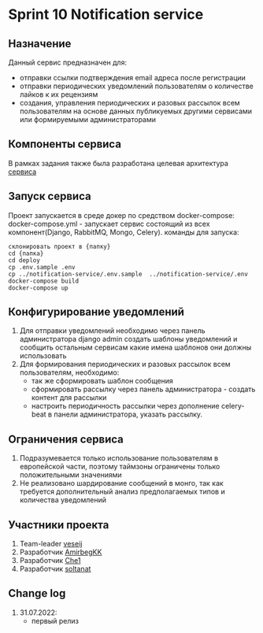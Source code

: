 # Sprint 10 Notification service
## Назначение
Данный сервис предназначен для:
- отправки ссылки подтверждения email адреса после регистрации
- отправки периодических уведомлений пользователям о количестве лайков к их рецензиям
- создания, управления периодических и разовых рассылок всем пользователям на основе данных публикуемых другими сервисами или формируемыми администраторами

## Компоненты сервиса
В рамках задания также была разработана целевая архитектура [сервиса](Docs/architecture/to_be.md)

## Запуск сервиса
Проект запускается в среде докер по средством docker-compose: 
docker-compose.yml - запускает сервис состоящий из всех компонент(Django, RabbitMQ, Mongo, Celery). команды для запуска: 
```
склонировать проект в {папку}
cd {папка}
cd deploy
cp .env.sample .env
cp ../notification-service/.env.sample  ../notification-service/.env
docker-compose build
docker-compose up
```
## Конфигурирование уведомлений
1. Для отправки уведомлений необходимо через панель администратора django admin создать шаблоны уведомлений и сообщить остальным сервисам какие имена шаблонов они должны использовать
2. Для формирования периодических и разовых рассылок всем пользователям, необходимо:
    - так же сформировать шаблон сообщения
    - сформировать рассылку через панель администратора - создать контент для рассылки
    - настроить периодичность рассылки через дополнение celery-beat в панели администратора, указать рассылку.

## Ограничения сервиса
1. Подразумевается только использование пользователям в европейской части, поэтому таймзоны ограничены только положительными значениями
2. Не реализовано шардирование сообщений в монго, так как требуется дополнительный анализ предполагаемых типов и количества уведомлений

## Участники проекта
1. Team-leader [veseij](https://github.com/veselij)
2. Разработчик [AmirbegKK](https://github.com/AmirbegKK)
3. Разработчик [Che1](https://github.com/Che1)
4. Разработчик [soltanat](https://github.com/soltanat)

## Change log
1. 31.07.2022:
    - первый релиз
